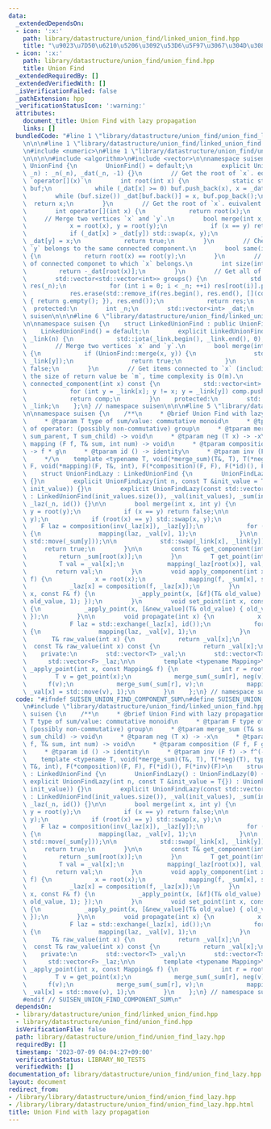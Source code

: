 ```yaml
---
data:
  _extendedDependsOn:
  - icon: ':x:'
    path: library/datastructure/union_find/linked_union_find.hpp
    title: "\u9023\u7D50\u6210\u5206\u3092\u53D6\u5F97\u3067\u304D\u308B Union Find"
  - icon: ':x:'
    path: library/datastructure/union_find/union_find.hpp
    title: Union Find
  _extendedRequiredBy: []
  _extendedVerifiedWith: []
  _isVerificationFailed: false
  _pathExtension: hpp
  _verificationStatusIcon: ':warning:'
  attributes:
    document_title: Union Find with lazy propagation
    links: []
  bundledCode: "#line 1 \"library/datastructure/union_find/union_find_lazy.hpp\"\n\
    \n\n\n#line 1 \"library/datastructure/union_find/linked_union_find.hpp\"\n\n\n\
    \n#include <numeric>\n#line 1 \"library/datastructure/union_find/union_find.hpp\"\
    \n\n\n\n#include <algorithm>\n#include <vector>\n\nnamespace suisen {\n    struct\
    \ UnionFind {\n        UnionFind() = default;\n        explicit UnionFind(int\
    \ _n) : _n(_n), _dat(_n, -1) {}\n        // Get the root of `x`. equivalent to\
    \ `operator[](x)`\n        int root(int x) {\n            static std::vector<int>\
    \ buf;\n            while (_dat[x] >= 0) buf.push_back(x), x = _dat[x];\n    \
    \        while (buf.size()) _dat[buf.back()] = x, buf.pop_back();\n          \
    \  return x;\n        }\n        // Get the root of `x`. euivalent to `root(x)`\n\
    \        int operator[](int x) {\n            return root(x);\n        }\n   \
    \     // Merge two vertices `x` and `y`.\n        bool merge(int x, int y) {\n\
    \            x = root(x), y = root(y);\n            if (x == y) return false;\n\
    \            if (_dat[x] > _dat[y]) std::swap(x, y);\n            _dat[x] += _dat[y],\
    \ _dat[y] = x;\n            return true;\n        }\n        // Check if `x` and\
    \ `y` belongs to the same connected component.\n        bool same(int x, int y)\
    \ {\n            return root(x) == root(y);\n        }\n        // Get the size\
    \ of connected componet to which `x` belongs.\n        int size(int x) {\n   \
    \         return -_dat[root(x)];\n        }\n        // Get all of connected components.\n\
    \        std::vector<std::vector<int>> groups() {\n            std::vector<std::vector<int>>\
    \ res(_n);\n            for (int i = 0; i < _n; ++i) res[root(i)].push_back(i);\n\
    \            res.erase(std::remove_if(res.begin(), res.end(), [](const auto& g)\
    \ { return g.empty(); }), res.end());\n            return res;\n        }\n  \
    \  protected:\n        int _n;\n        std::vector<int> _dat;\n    };\n} // namespace\
    \ suisen\n\n\n#line 6 \"library/datastructure/union_find/linked_union_find.hpp\"\
    \n\nnamespace suisen {\n    struct LinkedUnionFind : public UnionFind {\n    \
    \    LinkedUnionFind() = default;\n        explicit LinkedUnionFind(int n) : UnionFind(n),\
    \ _link(n) {\n            std::iota(_link.begin(), _link.end(), 0);\n        }\n\
    \        // Merge two vertices `x` and `y`.\n        bool merge(int x, int y)\
    \ {\n            if (UnionFind::merge(x, y)) {\n                std::swap(_link[x],\
    \ _link[y]);\n                return true;\n            }\n            return\
    \ false;\n        }\n        // Get items connected to `x` (including `x`). Let\
    \ the size of return value be `m`, time complexity is O(m).\n        std::vector<int>\
    \ connected_component(int x) const {\n            std::vector<int> comp{ x };\n\
    \            for (int y = _link[x]; y != x; y = _link[y]) comp.push_back(y);\n\
    \            return comp;\n        }\n    protected:\n        std::vector<int>\
    \ _link;\n    };\n} // namespace suisen\n\n\n#line 5 \"library/datastructure/union_find/union_find_lazy.hpp\"\
    \n\nnamespace suisen {\n    /**\n     * @brief Union Find with lazy propagation\n\
    \     * @tparam T type of sum/value: commutative monoid\n     * @tparam F type\
    \ of operator: (possibly non-commutative) group\n     * @tparam merge_sum (T&\
    \ sum_parent, T sum_child) -> void\n     * @tparam neg (T x) -> -x\n     * @tparam\
    \ mapping (F f, T& sum, int num) -> void\n     * @tparam composition (F f, F g)\
    \ -> f * g\n     * @tparam id () -> identity\n     * @tparam inv (F f) -> f^(-1)\n\
    \     */\n    template <typename T, void(*merge_sum)(T&, T), T(*neg)(T), typename\
    \ F, void(*mapping)(F, T&, int), F(*composition)(F, F), F(*id)(), F(*inv)(F)>\n\
    \    struct UnionFindLazy : LinkedUnionFind {\n        UnionFindLazy() : UnionFindLazy(0)\
    \ {}\n        explicit UnionFindLazy(int n, const T &init_value = T{}) : UnionFindLazy(std::vector<T>(n,\
    \ init_value)) {}\n        explicit UnionFindLazy(const std::vector<T> &init_values)\
    \ : LinkedUnionFind(init_values.size()), _val(init_values), _sum(init_values),\
    \ _laz(_n, id()) {}\n\n        bool merge(int x, int y) {\n            x = root(x),\
    \ y = root(y);\n            if (x == y) return false;\n\n            UnionFind::merge(x,\
    \ y);\n            if (root(x) == y) std::swap(x, y);\n            \n        \
    \    F laz = composition(inv(_laz[x]), _laz[y]);\n            for (int v : connected_component(y))\
    \ {\n                mapping(laz, _val[v], 1);\n            }\n\n            merge_sum(_sum[x],\
    \ std::move(_sum[y]));\n\n            std::swap(_link[x], _link[y]);\n       \
    \     return true;\n        }\n\n        const T& get_component(int x) {\n   \
    \         return _sum[root(x)];\n        }\n        T get_point(int x) {\n   \
    \         T val = _val[x];\n            mapping(_laz[root(x)], val, 1);\n    \
    \        return val;\n        }\n        void apply_component(int x, const F&\
    \ f) {\n            x = root(x);\n            mapping(f, _sum[x], size(x));\n\
    \            _laz[x] = composition(f, _laz[x]);\n        }\n        void apply_point(int\
    \ x, const F& f) {\n            _apply_point(x, [&f](T& old_value) { mapping(f,\
    \ old_value, 1); });\n        }\n        void set_point(int x, const T &new_value)\
    \ {\n            _apply_point(x, [&new_value](T& old_value) { old_value = new_value;\
    \ });\n        }\n\n        void propagate(int x) {\n            x = root(x);\n\
    \            F laz = std::exchange(_laz[x], id());\n            for (int v : connected_component(x))\
    \ {\n                mapping(laz, _val[v], 1);\n            }\n        }\n\n \
    \       T& raw_value(int x) {\n            return _val[x];\n        }\n      \
    \  const T& raw_value(int x) const {\n            return _val[x];\n        }\n\
    \    private:\n        std::vector<T> _val;\n        std::vector<T> _sum;\n  \
    \      std::vector<F> _laz;\n\n        template <typename Mapping>\n        void\
    \ _apply_point(int x, const Mapping& f) {\n            int r = root(x);\n    \
    \        T v = get_point(x);\n            merge_sum(_sum[r], neg(v));\n      \
    \      f(v);\n            merge_sum(_sum[r], v);\n            mapping(inv(_laz[r]),\
    \ _val[x] = std::move(v), 1);\n        }\n    };\n} // namespace suisen\n\n\n\n"
  code: "#ifndef SUISEN_UNION_FIND_COMPONENT_SUM\n#define SUISEN_UNION_FIND_COMPONENT_SUM\n\
    \n#include \"library/datastructure/union_find/linked_union_find.hpp\"\n\nnamespace\
    \ suisen {\n    /**\n     * @brief Union Find with lazy propagation\n     * @tparam\
    \ T type of sum/value: commutative monoid\n     * @tparam F type of operator:\
    \ (possibly non-commutative) group\n     * @tparam merge_sum (T& sum_parent, T\
    \ sum_child) -> void\n     * @tparam neg (T x) -> -x\n     * @tparam mapping (F\
    \ f, T& sum, int num) -> void\n     * @tparam composition (F f, F g) -> f * g\n\
    \     * @tparam id () -> identity\n     * @tparam inv (F f) -> f^(-1)\n     */\n\
    \    template <typename T, void(*merge_sum)(T&, T), T(*neg)(T), typename F, void(*mapping)(F,\
    \ T&, int), F(*composition)(F, F), F(*id)(), F(*inv)(F)>\n    struct UnionFindLazy\
    \ : LinkedUnionFind {\n        UnionFindLazy() : UnionFindLazy(0) {}\n       \
    \ explicit UnionFindLazy(int n, const T &init_value = T{}) : UnionFindLazy(std::vector<T>(n,\
    \ init_value)) {}\n        explicit UnionFindLazy(const std::vector<T> &init_values)\
    \ : LinkedUnionFind(init_values.size()), _val(init_values), _sum(init_values),\
    \ _laz(_n, id()) {}\n\n        bool merge(int x, int y) {\n            x = root(x),\
    \ y = root(y);\n            if (x == y) return false;\n\n            UnionFind::merge(x,\
    \ y);\n            if (root(x) == y) std::swap(x, y);\n            \n        \
    \    F laz = composition(inv(_laz[x]), _laz[y]);\n            for (int v : connected_component(y))\
    \ {\n                mapping(laz, _val[v], 1);\n            }\n\n            merge_sum(_sum[x],\
    \ std::move(_sum[y]));\n\n            std::swap(_link[x], _link[y]);\n       \
    \     return true;\n        }\n\n        const T& get_component(int x) {\n   \
    \         return _sum[root(x)];\n        }\n        T get_point(int x) {\n   \
    \         T val = _val[x];\n            mapping(_laz[root(x)], val, 1);\n    \
    \        return val;\n        }\n        void apply_component(int x, const F&\
    \ f) {\n            x = root(x);\n            mapping(f, _sum[x], size(x));\n\
    \            _laz[x] = composition(f, _laz[x]);\n        }\n        void apply_point(int\
    \ x, const F& f) {\n            _apply_point(x, [&f](T& old_value) { mapping(f,\
    \ old_value, 1); });\n        }\n        void set_point(int x, const T &new_value)\
    \ {\n            _apply_point(x, [&new_value](T& old_value) { old_value = new_value;\
    \ });\n        }\n\n        void propagate(int x) {\n            x = root(x);\n\
    \            F laz = std::exchange(_laz[x], id());\n            for (int v : connected_component(x))\
    \ {\n                mapping(laz, _val[v], 1);\n            }\n        }\n\n \
    \       T& raw_value(int x) {\n            return _val[x];\n        }\n      \
    \  const T& raw_value(int x) const {\n            return _val[x];\n        }\n\
    \    private:\n        std::vector<T> _val;\n        std::vector<T> _sum;\n  \
    \      std::vector<F> _laz;\n\n        template <typename Mapping>\n        void\
    \ _apply_point(int x, const Mapping& f) {\n            int r = root(x);\n    \
    \        T v = get_point(x);\n            merge_sum(_sum[r], neg(v));\n      \
    \      f(v);\n            merge_sum(_sum[r], v);\n            mapping(inv(_laz[r]),\
    \ _val[x] = std::move(v), 1);\n        }\n    };\n} // namespace suisen\n\n\n\
    #endif // SUISEN_UNION_FIND_COMPONENT_SUM\n"
  dependsOn:
  - library/datastructure/union_find/linked_union_find.hpp
  - library/datastructure/union_find/union_find.hpp
  isVerificationFile: false
  path: library/datastructure/union_find/union_find_lazy.hpp
  requiredBy: []
  timestamp: '2023-07-09 04:04:27+09:00'
  verificationStatus: LIBRARY_NO_TESTS
  verifiedWith: []
documentation_of: library/datastructure/union_find/union_find_lazy.hpp
layout: document
redirect_from:
- /library/library/datastructure/union_find/union_find_lazy.hpp
- /library/library/datastructure/union_find/union_find_lazy.hpp.html
title: Union Find with lazy propagation
---
```

